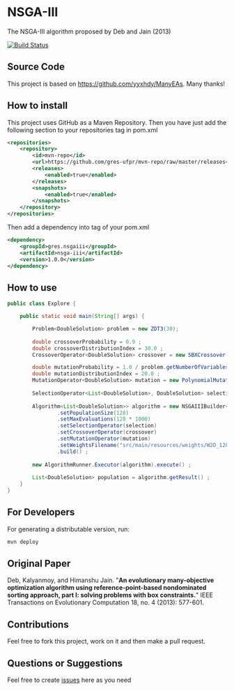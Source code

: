 # NSGA-III

The NSGA-III algorithm proposed by Deb and Jain (2013)

[![Build Status](https://travis-ci.org/gres-ufpr/nsga-iii.svg?branch=master)](https://travis-ci.org/gres-ufpr/nsga-iii)

## Source Code

This project is based on https://github.com/yyxhdy/ManyEAs. Many thanks!

## How to install

This project uses GitHub as a Maven Repository. Then you have just add the following section to your repositories tag in pom.xml

```xml
<repositories>
    <repository>
        <id>mvn-repo</id>
        <url>https://github.com/gres-ufpr/mvn-repo/raw/master/releases</url>
        <releases>
            <enabled>true</enabled>
        </releases>
        <snapshots>
            <enabled>true</enabled>
        </snapshots>
    </repository>
</repositories>
```

Then add a dependency into tag of your pom.xml

```xml
<dependency>
    <groupId>gres.nsgaiii</groupId>
    <artifactId>nsga-iii</artifactId>
    <version>1.0.0</version>
</dependency>
```

## How to use

```java
public class Explore {

    public static void main(String[] args) {

        Problem<DoubleSolution> problem = new ZDT3(30);
        
        double crossoverProbability = 0.9 ;
        double crossoverDistributionIndex = 30.0 ;
        CrossoverOperator<DoubleSolution> crossover = new SBXCrossover(crossoverProbability, crossoverDistributionIndex) ;

        double mutationProbability = 1.0 / problem.getNumberOfVariables() ;
        double mutationDistributionIndex = 20.0 ;
        MutationOperator<DoubleSolution> mutation = new PolynomialMutation(mutationProbability, mutationDistributionIndex) ;
        
        SelectionOperator<List<DoubleSolution>, DoubleSolution> selection = new BinaryTournamentSelection<DoubleSolution>();
        
        Algorithm<List<DoubleSolution>> algorithm = new NSGAIIIBuilder<>(problem)
                .setPopulationSize(128)
                .setMaxEvaluations(128 * 1000)
                .setSelectionOperator(selection)
                .setCrossoverOperator(crossover)
                .setMutationOperator(mutation)
                .setWeightsFilename("src/main/resources/weights/W2D_128.txt")
                .build() ;
        
        new AlgorithmRunner.Executor(algorithm).execute() ;
        
        List<DoubleSolution> population = algorithm.getResult() ;
    }
}
```

## For Developers
	
For generating a distributable version, run:
	
```sh
mvn deploy
```

## Original Paper

Deb, Kalyanmoy, and Himanshu Jain. "**An evolutionary many-objective optimization algorithm using reference-point-based nondominated sorting approach, part I: solving problems with box constraints.**" IEEE Transactions on Evolutionary Computation 18, no. 4 (2013): 577-601.

## Contributions

Feel free to fork this project, work on it and then make a pull request.

## Questions or Suggestions

Feel free to create <a href="https://github.com/gres-ufpr/nsga-iii/issues">issues</a> here as you need

